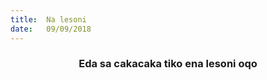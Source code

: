 ```yaml
---
title:  Na lesoni
date:   09/09/2018
---
```


### <center>Eda sa cakacaka tiko ena lesoni oqo</center>